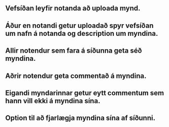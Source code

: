 ## Vefsíðan leyfir notanda að uploada mynd.
## Áður en notandi getur uploadað spyr vefsíðan um nafn á notanda og description um myndina.
## Allir notendur sem fara á síðunna geta séð myndina.
## Aðrir notendur geta commentað á myndina.
## Eigandi myndarinnar getur eytt commentum sem hann vill ekki á myndina sína.
## Option til að fjarlægja myndina sína af síðunni.
